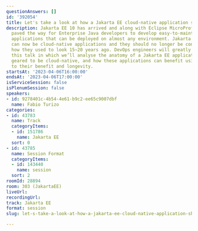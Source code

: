 ```yaml
---
questionAnswers: []
id: '392054'
title: Let's take a look at how a Jakarta EE cloud-native application should look!
description: Jakarta EE 10 has arrived and along with Eclipse MicroProfile, it has
  paved the way for Enterprise Java developers to develop easy-to-maintain, powerful
  applications that can be deployed on almost any environment. Jakarta EE applications
  can now be cloud-native applications and they should no longer be constrained by
  how they used to look 15~20 years ago. DevOps engineers will greatly benefit from
  this talk in which we’ll analyse the anatomy of a Jakarta EE application that’s
  geared to be cloud-native, and how these applications can benefit using standards
  to their benefit and longevity.
startsAt: '2023-04-06T16:00:00'
endsAt: '2023-04-06T17:00:00'
isServiceSession: false
isPlenumSession: false
speakers:
- id: 9278401c-4b54-4e61-b9c2-ee65c9007dbf
  name: Fabio Turizo
categories:
- id: 43783
  name: Track
  categoryItems:
  - id: 151786
    name: Jakarta EE
  sort: 0
- id: 43785
  name: Session Format
  categoryItems:
  - id: 143440
    name: session
  sort: 2
roomId: 28894
room: 303 (JakartaEE)
liveUrl: 
recordingUrl: 
track: Jakarta EE
format: session
slug: let-s-take-a-look-at-how-a-jakarta-ee-cloud-native-application-should-look

---
```

